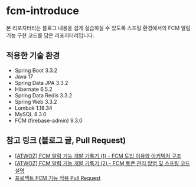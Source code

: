 # fcm-introduce
본 리포지터리는 블로그 내용을 쉽게 실습하실 수 있도록 스프링 환경에서의 FCM 알림 기능 구현 코드를 담은 리포지터리입니다.

## 적용한 기술 환경
* Spring Boot 3.3.2
* Java 17
* Spring Data JPA 3.3.2
* Hibernate 6.5.2
* Spring Data Redis 3.3.2
* Spring Web 3.3.2
* Lombok 1.18.34
* MySQL 8.3.0
* FCM (firebase-admin) 9.3.0

## 참고 링크 (블로그 글, Pull Request)
* [[ATWOZ] FCM 알림 기능 개발 기록기 (1) - FCM 도입 이유와 아키텍처 구조](https://devwriter.tistory.com/49)
* [[ATWOZ] FCM 알림 기능 개발 기록기 (2) - FCM 토큰 관리 방법 및 스프링 코드 설명](https://devwriter.tistory.com/50)
* [프로젝트 FCM 기능 적용 Pull Request](https://github.com/sosow0212/atwoz/pull/41)

